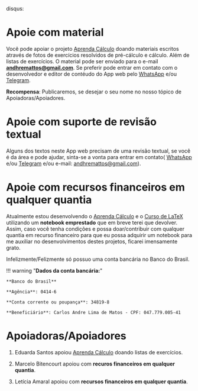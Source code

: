 disqus:

# Apoie com material 

Você pode apoiar o projeto [Aprenda Cálculo](https://www.2dados.com/aprendacalculo) doando materiais escritos através de fotos de exercícios resolvidos de pré-cálculo e cálculo. Além de listas de exercícios. 
O material pode ser enviado para o e-mail **andhremattos@gmail.com**. Se preferir pode entrar em contato com o desenvolvedor e editor de contéudo do App web pelo [WhatsApp](https://api.whatsapp.com/send?1=pt_BR&phone=5575991940520) e/ou [Telegram](https://t.me/dhematos).

**Recompensa**: Publicaremos, se desejar o seu nome no nosso tópico de Apoiadoras/Apoiadores.

# Apoie com suporte de revisão textual 

Alguns dos textos neste App web precisam de uma revisão textual, se você é da área e pode ajudar, sinta-se a vonta para entrar em contato( [WhatsApp](https://api.whatsapp.com/send?1=pt_BR&phone=5575991940520) e/ou [Telegram](https://t.me/dhematos) e/ou e-mail: andhremattos@gmail.com).

# Apoie com recursos financeiros em qualquer quantia 

Atualmente estou desenvolvendo o [Aprenda Cálculo](https://www.2dados.com/aprendacalculo) e o [Curso de LaTeX](https://www.2dados.com/cursolatex) utilizando um **notebook emprestado** que em breve terei que devolver. Assim, caso você tenha condições e possa doar/contribuir com qualquer quantia em recurso financeiro para que eu possa adquirir um notebook para me auxiliar no desenvolvimentos destes projetos, ficarei imensamente grato.  

Infelizmente/Felizmente só possuo uma conta bancária no Banco do Brasil. 

!!! warning "**Dados da conta bancária:**"

    **Banco do Brasil** 

    **Agência**: 0414-6 

    **Conta corrente ou poupança**: 34819-8

    **Beneficiário**: Carlos Andre Lima de Matos - CPF: 047.779.005-41


# Apoiadoras/Apoiadores

1. Eduarda Santos apoiou [Aprenda Cálculo](https://www.2dados.com/aprendacalculo) doando listas de exercícios.

2. Marcelo Bitencourt apoiou com **recuros financeiros em qualquer quantia**.

3. Letícia Amaral apoiou com **recursos financeiros em qualquer quantia**.

